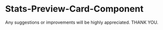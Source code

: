 # Stats-Preview-Card-Component
Any suggestions or improvements will be highly appreciated. THANK YOU.
